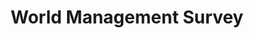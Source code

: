 ---
layout: default
citation: Bloom, Nicholas; Lemos, Renata; Sadun, Raffaella; Scur, Daniela; Van Reenen,
  John, 2021, "World Management Survey - Manufacturing", https://doi.org/10.7910/DVN/OY6CBK,
  Harvard Dataverse, V1, UNF:6:k5xYE9W6U534XDiWu3RjrA==
contributors:
- Nick Bloom
- Renata Lemos
- Raffaella Sadun
- Daniela Scur
- John Van Reenen
cost: none
description: 'The World Management Survey is the first cross-country, cross-industry
  dataset built to measure the quality of management practices in establishments.
  The WMS is an interview-based evaluation tool that defines 18 key management practices,
  and scores them from 1 (“worst practice”) to 5 (“best practice”). The evaluation
  focuses on three key areas: First, monitoring: How well do organizations monitor
  what goes on inside the firm, and then use this information for continuous improvement?
  Second, targets: Do organizations set the right targets, track the right outcomes,
  and take appropriate action if the two are inconsistent? Third, incentives/people
  management: Are organizations promoting and rewarding employees based on performance,
  prioritizing careful hiring, and trying to keep their best employees? For more information
  about the dataset and to request access to the identified version of the dataset
  and for further variables, please visit the website https://worldmanagementsurvey.org/'
documentation: https://worldmanagementsurvey.org/
last_edit: Thu, 27 Jul 2023 08:58:28 GMT
location: https://dataverse.harvard.edu/dataset.xhtml?persistentId=doi:10.7910/DVN/OY6CBK
maintained_by: thomaz@worldmanagementsurvey.org
open_access: 'TRUE'
shortname: world_management
tags:
- management
terms_of_use: CC0 1.0
timeframe: 2002-2023
title: World Management Survey
uuid: baed5247-a1ce-487c-95ef-5c5f8fc7fe22
---